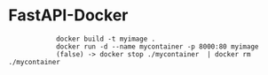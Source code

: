 # FastAPI-Docker

                docker build -t myimage .
                docker run -d --name mycontainer -p 8000:80 myimage
                (false) -> docker stop ./mycontainer  | docker rm ./mycontainer  
